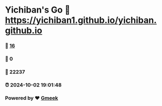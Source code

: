 # Yichiban's Go :link: https://yichiban1.github.io/yichiban.github.io 
### :page_facing_up: [16](https://yichiban1.github.io/yichiban.github.io/tag.html) 
### :speech_balloon: 0 
### :hibiscus: 22237 
### :alarm_clock: 2024-10-02 19:01:48 
### Powered by :heart: [Gmeek](https://github.com/Meekdai/Gmeek)
